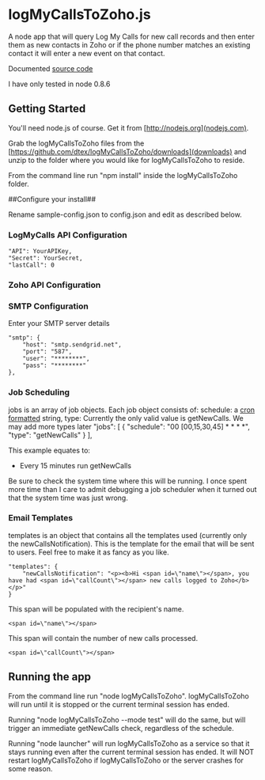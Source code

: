 logMyCallsToZoho.js
==========

A node app that will query Log My Calls for new call records and then enter them as new contacts in Zoho or if the phone number matches an existing contact it will enter a new event on that contact.

Documented [source code](http://dtex.github.com/logMyCallsToZoho/docs/logMyCallsToZoho.html)

I have only tested in node 0.8.6

## Getting Started ##

You'll need node.js of course. Get it from [http://nodejs.org](nodejs.com).

Grab the logMyCallsToZoho files from the [https://github.com/dtex/logMyCallsToZoho/downloads](downloads) and unzip to the folder where you would like for logMyCallsToZoho to reside.

From the command line run "npm install" inside the logMyCallsToZoho folder.

##Configure your install##

Rename sample-config.json to config.json and edit as described below.

### LogMyCalls API Configuration ###
	
	"API": YourAPIKey,
	"Secret": YourSecret,
	"lastCall": 0

### Zoho API Configuration ###

### SMTP Configuration ###

Enter your SMTP server details

    "smtp": {
        "host": "smtp.sendgrid.net",
        "port": "587",
        "user": "********",
        "pass": "********"
    },

### Job Scheduling ###
		
jobs is an array of job objects. Each job object consists of:
 schedule: a [cron formatted](http://www.nncron.ru/help/EN/working/cron-format.htm) string,
 type: Currently the only valid value is getNewCalls. We may add more types later
     "jobs": [
        {
            "schedule": "00 [00,15,30,45] * * * *",
            "type": "getNewCalls"
        }
    ],

This example equates to:
* Every 15 minutes run getNewCalls

Be sure to check the system time where this will be running. I once spent more time than I care to admit debugging a job scheduler when it turned out that the system time was just wrong.
	
### Email Templates ###

templates is an object that contains all the templates used (currently only the newCallsNotification). This is the template for the email that will be sent to users. Feel free to make it as fancy as you like.

    "templates": {
        "newCallsNotification": "<p><b>Hi <span id=\"name\"></span>, you have had <span id=\"callCount\"></span> new calls logged to Zoho</b></p>"
    }
    
This span will be populated with the recipient's name.

    <span id=\"name\"></span> 

This span will contain the number of new calls processed.

    <span id=\"callCount\"></span>
    
## Running the app ##
	
From the command line run "node logMyCallsToZoho". logMyCallsToZoho will run until it is stopped or the current terminal session has ended.

Running "node logMyCallsToZoho --mode test" will do the same, but will trigger an immediate getNewCalls check, regardless of the schedule.

Running "node launcher" will run logMyCallsToZoho as a service so that it stays running even after the current terminal session has ended. It will NOT restart logMyCallsToZoho if logMyCallsToZoho or the server crashes for some reason.